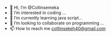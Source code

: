 - 👋 Hi, I’m @Collinsemeka
- 👀 I’m interested in coding ...
- 🌱 I’m currently learning java script...
- 💞️ I’m looking to collaborate on programming ...
- 📫 How to reach me colllinsekeh40@gmail.com<!---
Collinsemeka/Collinsemeka is a ✨ special ✨ repository because its `README.md` (this file) appears on your GitHub profile.
You can click the Preview link to take a look at your changes.
--->

